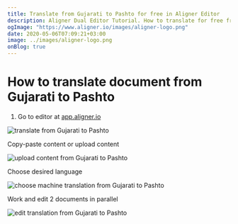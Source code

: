 ```yaml
---
title: Translate from Gujarati to Pashto for free in Aligner Editor
description: Aligner Dual Editor Tutorial. How to translate for free from Gujarati to Pashto. Aligner is multilingual document management platform. 
ogImage: "https://www.aligner.io/images/aligner-logo.png"
date: 2020-05-06T07:09:21+03:00
image: ../images/aligner-logo.png
onBlog: true
---
```


# How to translate document from Gujarati to Pashto

1. Go to editor at [app.aligner.io](https://app.aligner.io "Aligner App web page")

![translate from Gujarati to Pashto](../aligner-blank-editor.png "translate from Gujarati to Pashto")

Copy-paste content or upload content

![upload content from Gujarati to Pashto](../aligner-uploaded-document.png "upload content from Gujarati to Pashto")

Choose desired language

![choose machine translation from Gujarati to Pashto](../aligner-language-dropdown.png "choose machine translation from Gujarati to Pashto")

Work and edit 2 documents in parallel

![edit translation from Gujarati to Pashto](../aligner-double-sitded-editor.png "edit translation from Gujarati to Pashto")


